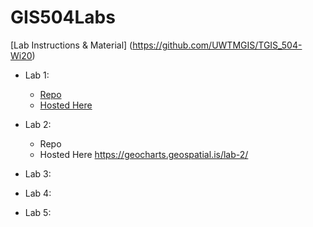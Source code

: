 # GIS504Labs
 [Lab Instructions & Material] (https://github.com/UWTMGIS/TGIS_504-Wi20)

- Lab 1:
  - [Repo](/lab-1)
  - [Hosted Here](https://geocharts.geospatial.is/lab-1/)
 
- Lab 2: 
  - Repo
  - Hosted Here
 https://geocharts.geospatial.is/lab-2/

- Lab 3:

- Lab 4:

- Lab 5:
